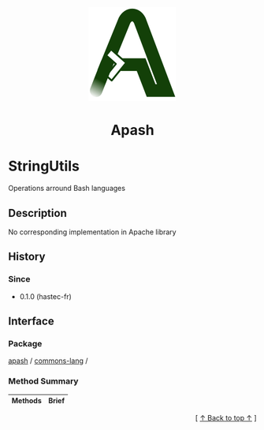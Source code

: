 
<div align='center' id='apash-top'>
  <a href='https://github.com/hastec-fr/apash'>
    <img alt='apash-logo' src='../../../../../assets/apash-logo.svg'/>
  </a>

  # Apash
</div>


 <!-- @class -->
# StringUtils
Operations arround Bash languages
## Description
   No corresponding implementation in Apache library

## History
### Since
  * 0.1.0 (hastec-fr)

## Interface
### Package
<!-- apash.packageBegin -->
[apash](../../apash.md) / [commons-lang](../commons-lang.md) / 
<!-- apash.packageEnd -->
 
### Method Summary
<!-- apash.summaryTableBegin -->
| Methods                  | Brief                                 |
|--------------------------|---------------------------------------|
<!-- apash.summaryTableEnd -->

  <div align='right'>[ <a href='#apash-top'>↑ Back to top ↑</a> ]</div>

